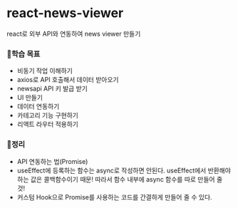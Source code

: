 # react-news-viewer

react로 외부 API와 연동하여 news viewer 만들기

### 🚩학습 목표

- 비동기 작업 이해하기
- axios로 API 호출해서 데이터 받아오기
- newsapi API 키 발급 받기
- UI 만들기
- 데이터 연동하기
- 카테고리 기능 구현하기
- 리액트 라우터 적용하기

### 🍱정리

- API 연동하는 법(Promise)
- useEffect에 등록하는 함수는 async로 작성하면 안된다. useEffect에서 반환해야 하는 값은 콜백함수이기 때문! 따라서 함수 내부에 async 함수를 따로 만들어 줄 것!
- 커스텀 Hook으로 Promise를 사용하는 코드를 간결하게 만들어 줄 수 있다.
